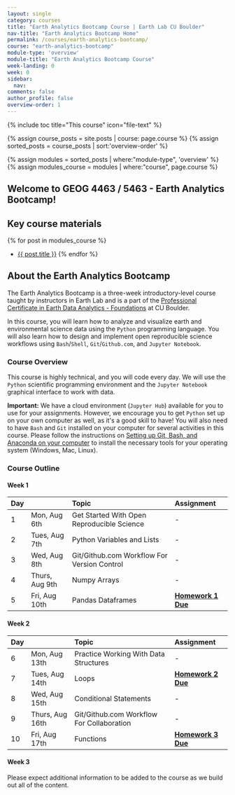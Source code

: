 ```yaml
---
layout: single
category: courses
title: "Earth Analytics Bootcamp Course | Earth Lab CU Boulder"
nav-title: "Earth Analytics Bootcamp Home"
permalink: /courses/earth-analytics-bootcamp/
course: "earth-analytics-bootcamp"
module-type: 'overview'
module-title: "Earth Analytics Bootcamp Course"
week-landing: 0
week: 0
sidebar:
  nav:
comments: false
author_profile: false
overview-order: 1
---
```


{% include toc title="This course" icon="file-text" %}

{% assign course_posts = site.posts | course: page.course %}
{% assign sorted_posts = course_posts | sort:'overview-order' %}

{% assign modules = sorted_posts | where:"module-type", 'overview' %}
{% assign modules_course = modules | where:"course", page.course %}

<div class="notice--info" markdown="1">

## <i class="fa fa-ship" aria-hidden="true"></i> Welcome to GEOG 4463 / 5463 - Earth Analytics Bootcamp! 

## Key course materials

{% for post in modules_course %}
 * <a href="{{ site.url }}{{ post.permalink }}">{{ post.title }}</a>
{% endfor %}

</div>
<!-- an overview module specifies the overview content for the course including syllabus and any assignments  module-type: 'session' specified a week or a particular set of content surrounding a topic - eg internship seminar, etc -->

## About the Earth Analytics Bootcamp
The Earth Analytics Bootcamp is a three-week introductory-level course taught by instructors in Earth Lab and is a part of the <a href="https://www.colorado.edu/earthlab/earth-data-analytics-foundations-professional-certificate" target="_blank">Professional Certificate in Earth Data Analytics - Foundations</a> at CU Boulder.

In this course, you will learn how to analyze and visualize earth and environmental science data using the `Python` programming language. You will also learn how to design and implement open reproducible science workflows using `Bash`/`Shell`, `Git`/`Github.com`, and `Jupyter Notebook`. 

### Course Overview 
This course is highly technical, and you will code every day. We will use the `Python` scientific programming environment and the `Jupyter Notebook` graphical interface to work with data.

<i fa fa-star></i>**Important:** We have a cloud environment (`Jupyter Hub`) available for you to use for your assignments. However, we encourage you to get `Python` set up on your own computer as well, as it's a good skill to have! You will also need to have `Bash` and `Git` installed on your computer for several activities in this course. Please follow the instructions on <a href="{{ site.url }}/workshops/setup-earth-analytics-python/setup-git-bash-anaconda/" target = "_blank">Setting up Git, Bash, and Anaconda on your computer</a> to install the necessary tools for your operating system (Windows, Mac, Linux).


### Course Outline

#### Week 1 

| Day  | | Topic                                       | Assignment           |
|:---------|:------------|:----------------------------------------------------------|:-----------------|
| 1    | Mon, Aug 6th | Get Started With Open Reproducible Science            | - |
| 2    | Tues, Aug 7th | Python Variables and Lists           | - |
| 3    | Wed, Aug 8th | Git/Github.com Workflow For Version Control             | - |
| 4    | Thurs, Aug 9th |      Numpy Arrays      | - |
| 5    | Fri, Aug 10th | Pandas Dataframes            | **<a href="{{ site.url }}/courses/earth-analytics-bootcamp/earth-analytics-bootcamp-homework-1/">Homework 1 Due</a>** |



#### Week 2 

| Day  | | Topic                                       | Assignment           |
|:---------|:------------|:----------------------------------------------------------|:-----------------|
| 6    | Mon, Aug 13th | Practice Working With Data Structures            | - |
| 7   | Tues, Aug 14th | Loops           | **<a href="{{ site.url }}/courses/earth-analytics-bootcamp/earth-analytics-bootcamp-homework-2/">Homework 2 Due</a>** |
| 8    | Wed, Aug 15th | Conditional Statements             | - |
| 9    | Thurs, Aug 16th | Git/Github.com Workflow For Collaboration      | - |
| 10    | Fri, Aug 17th | Functions           | **<a href="{{ site.url }}/courses/earth-analytics-bootcamp/earth-analytics-bootcamp-homework-3/">Homework 3 Due</a>** |


#### Week 3 

Please expect additional information to be added to the course as we build out all of the content.

